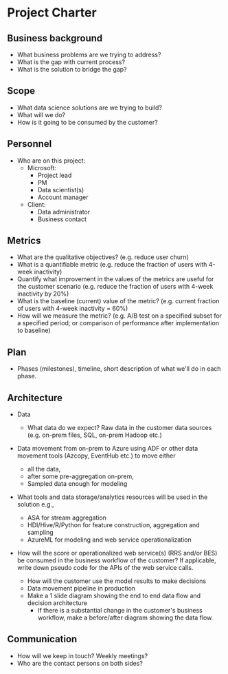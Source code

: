# Project Charter

## Business background

* What business problems are we trying to address?
* What is the gap with current process?
* What is the solution to bridge the gap?

## Scope
* What data science solutions are we trying to build?
* What will we do?
* How is it going to be consumed by the customer?

## Personnel
* Who are on this project:
	* Microsoft:
		* Project lead
		* PM
		* Data scientist(s)
		* Account manager
	* Client:
		* Data administrator
		* Business contact
	
## Metrics
* What are the qualitative objectives? (e.g. reduce user churn)
* What is a quantifiable metric  (e.g. reduce the fraction of users with 4-week inactivity)
* Quantify what improvement in the values of the metrics are useful for the customer scenario (e.g. reduce the  fraction of users with 4-week inactivity by 20%) 
* What is the baseline (current) value of the metric? (e.g. current fraction of users with 4-week inactivity = 60%)
* How will we measure the metric? (e.g. A/B test on a specified subset for a specified period; or comparison of performance after implementation to baseline)

## Plan
* Phases (milestones), timeline, short description of what we'll do in each phase.

## Architecture
* Data
  * What data do we expect? Raw data in the customer data sources (e.g. on-prem files, SQL, on-prem Hadoop etc.)
* Data movement from on-prem to Azure using ADF or other data movement tools (Azcopy, EventHub etc.) to move either
  * all the data, 
  * after some pre-aggregation on-prem,
  * Sampled data enough for modeling 

* What tools and data storage/analytics resources will be used in the solution e.g.,
  * ASA for stream aggregation
  * HDI/Hive/R/Python for feature construction, aggregation and sampling
  * AzureML for modeling and web service operationalization
* How will the score or operationalized web service(s) (RRS and/or BES) be consumed in the business workflow of the customer? If applicable, write down pseudo code for the APIs of the web service calls.
  * How will the customer use the model results to make decisions
  * Data movement pipeline in production
  * Make a 1 slide diagram showing the end to end data flow and decision architecture
    * If there is a substantial change in the customer's business workflow, make a before/after diagram showing the data flow.

## Communication
* How will we keep in touch? Weekly meetings?
* Who are the contact persons on both sides?
